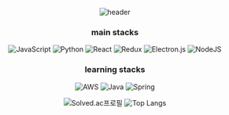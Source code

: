 <div align="center">
  
  ![header](https://capsule-render.vercel.app/api?type=waving&color=auto&height=300&section=header&text=Welcome!!&&desc=ckdhkdwns's%20github&descAlign=65&descAlignY=65&fontSize=90)



### main stacks 

![JavaScript](https://img.shields.io/badge/javascript-%23323330.svg?style=for-the-badge&logo=javascript&logoColor=%23F7DF1E) ![Python](https://img.shields.io/badge/python-3670A0?style=for-the-badge&logo=python&logoColor=ffdd54) ![React](https://img.shields.io/badge/react-%2320232a.svg?style=for-the-badge&logo=react&logoColor=%2361DAFB) ![Redux](https://img.shields.io/badge/redux-%23593d88.svg?style=for-the-badge&logo=redux&logoColor=white) ![Electron.js](https://img.shields.io/badge/Electron-191970?style=for-the-badge&logo=Electron&logoColor=white) ![NodeJS](https://img.shields.io/badge/node.js-6DA55F?style=for-the-badge&logo=node.js&logoColor=white)
 
### learning stacks  
![AWS](https://img.shields.io/badge/AWS-%23FF9900.svg?style=for-the-badge&logo=amazon-aws&logoColor=white) ![Java](https://img.shields.io/badge/java-%23ED8B00.svg?style=for-the-badge&logo=java&logoColor=white)   ![Spring](https://img.shields.io/badge/spring-%236DB33F.svg?style=for-the-badge&logo=spring&logoColor=white) 
  

![Solved.ac프로필](http://mazassumnida.wtf/api/v2/generate_badge?boj=zhdqks)
![Top Langs](https://github-readme-stats.vercel.app/api/top-langs/?username=ckdhkdwns&layout=compact)
</div>
